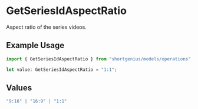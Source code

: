 # GetSeriesIdAspectRatio

Aspect ratio of the series videos.

## Example Usage

```typescript
import { GetSeriesIdAspectRatio } from "shortgenius/models/operations";

let value: GetSeriesIdAspectRatio = "1:1";
```

## Values

```typescript
"9:16" | "16:9" | "1:1"
```